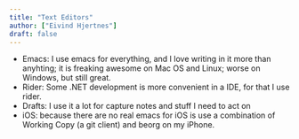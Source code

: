 ```yaml
---
title: "Text Editors"
author: ["Eivind Hjertnes"]
draft: false
---
```


-   Emacs: I use emacs for everything, and I love writing in it more than anyhting; it is freaking awesome on Mac OS and Linux; worse on Windows, but still great.
-   Rider: Some .NET development is more convenient in a IDE, for that I use rider.
-   Drafts: I use it a lot for capture notes and stuff I need to act on
-   iOS: because there are no real emacs for iOS is use a combination of Working Copy (a git client) and beorg on my iPhone.

